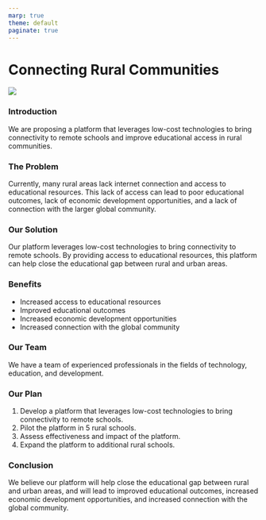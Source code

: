 ```yaml
---
marp: true
theme: default
paginate: true
---
```

# Connecting Rural Communities 

![](https://images.unsplash.com/photo-1548802210-1b4c7ce4f4af?ixlib=rb-1.2.1&ixid=eyJhcHBfaWQiOjEyMDd9&auto=format&fit=crop&w=500&q=60)

### Introduction

We are proposing a platform that leverages low-cost technologies to bring connectivity to remote schools and improve educational access in rural communities. 

### The Problem

Currently, many rural areas lack internet connection and access to educational resources. This lack of access can lead to poor educational outcomes, lack of economic development opportunities, and a lack of connection with the larger global community. 

### Our Solution

Our platform leverages low-cost technologies to bring connectivity to remote schools. By providing access to educational resources, this platform can help close the educational gap between rural and urban areas. 

### Benefits

- Increased access to educational resources
- Improved educational outcomes
- Increased economic development opportunities
- Increased connection with the global community

### Our Team

We have a team of experienced professionals in the fields of technology, education, and development. 

### Our Plan

1. Develop a platform that leverages low-cost technologies to bring connectivity to remote schools. 
2. Pilot the platform in 5 rural schools. 
3. Assess effectiveness and impact of the platform. 
4. Expand the platform to additional rural schools. 

### Conclusion

We believe our platform will help close the educational gap between rural and urban areas, and will lead to improved educational outcomes, increased economic development opportunities, and increased connection with the global community.
  